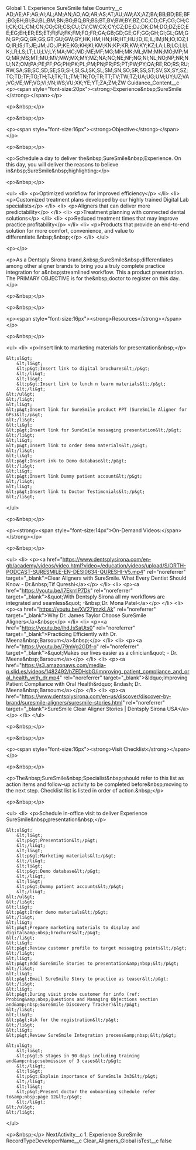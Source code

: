 <?xml version="1.0" encoding="UTF-8"?>
<CustomMetadata xmlns="http://soap.sforce.com/2006/04/metadata" xmlns:xsi="http://www.w3.org/2001/XMLSchema-instance" xmlns:xsd="http://www.w3.org/2001/XMLSchema">
    <label>Global 1. Experience SureSmile</label>
    <protected>false</protected>
    <values>
        <field>Country__c</field>
        <value xsi:type="xsd:string">AD;AE;AF;AG;AI;AL;AM;AN;AO;AQ;AR;AS;AT;AU;AW;AX;AZ;BA;BB;BD;BE;BF;BG;BH;BI;BJ;BL;BM;BN;BO;BQ;BR;BS;BT;BV;BW;BY;BZ;CC;CD;CF;CG;CH;CI;CK;CL;CM;CN;CO;CR;CS;CU;CV;CW;CX;CY;CZ;DE;DJ;DK;DM;DO;DZ;EC;EE;EG;EH;ER;ES;ET;FI;FJ;FK;FM;FO;FR;GA;GB;GD;GE;GF;GG;GH;GI;GL;GM;GN;GP;GQ;GR;GS;GT;GU;GW;GY;HK;HM;HN;HR;HT;HU;ID;IE;IL;IM;IN;IO;IOZ;IQ;IR;IS;IT;JE;JM;JO;JP;KE;KG;KH;KI;KM;KN;KP;KR;KW;KY;KZ;LA;LB;LC;LI;LK;LR;LS;LT;LU;LV;LY;MA;MC;MD;ME;MF;MG;MH;MK;ML;MM;MN;MO;MP;MQ;MR;MS;MT;MU;MV;MW;MX;MY;MZ;NA;NC;NE;NF;NG;NI;NL;NO;NP;NR;NU;NZ;OM;PA;PE;PF;PG;PH;PK;PL;PM;PN;PR;PS;PT;PW;PY;QA;RE;RO;RS;RU;RW;SA;SB;SC;SD;SE;SG;SH;SI;SJ;SK;SL;SM;SN;SO;SR;SS;ST;SV;SX;SY;SZ;TC;TD;TF;TG;TH;TJ;TK;TL;TM;TN;TO;TR;TT;TV;TW;TZ;UA;UG;UM;UY;UZ;VA;VC;VE;WF;VG;VI;VN;WS;VU;XK;YE;YT;ZA;ZM;ZW</value>
    </values>
    <values>
        <field>Guidance_Content__c</field>
        <value xsi:type="xsd:string">&lt;p&gt;&lt;span style=&quot;font-size:20px&quot;&gt;&lt;strong&gt;Experience&amp;nbsp;SureSmile​&lt;/strong&gt;&lt;/span&gt;&lt;/p&gt;

&lt;p&gt;&amp;nbsp;&lt;/p&gt;

&lt;p&gt;&amp;nbsp;&lt;/p&gt;

&lt;p&gt;&lt;span style=&quot;font-size:16px&quot;&gt;&lt;strong&gt;Objective​&lt;/strong&gt;&lt;/span&gt;&lt;/p&gt;

&lt;p&gt;&amp;nbsp;&lt;/p&gt;

&lt;p&gt;Schedule a day to deliver the&amp;nbsp;SureSmile&amp;nbsp;Experience. On this day, you will deliver the reasons to believe in&amp;nbsp;SureSmile&amp;nbsp;highlighting:​&lt;/p&gt;

&lt;p&gt;&amp;nbsp;&lt;/p&gt;

&lt;ul&gt;
	&lt;li&gt;
	&lt;p&gt;Optimized workflow for improved efficiency​&lt;/p&gt;
	&lt;/li&gt;
	&lt;li&gt;
	&lt;p&gt;Customized treatment plans developed by our highly trained Digital Lab specialists​&lt;/p&gt;
	&lt;/li&gt;
	&lt;li&gt;
	&lt;p&gt;Aligners that can deliver more predictability&lt;/p&gt;
	&lt;/li&gt;
	&lt;li&gt;
	&lt;p&gt;Treatment planning with connected dental solutions​&lt;/p&gt;
	&lt;/li&gt;
	&lt;li&gt;
	&lt;p&gt;Reduced treatment times that may improve practice profitability​&lt;/p&gt;
	&lt;/li&gt;
	&lt;li&gt;
	&lt;p&gt;Products that provide an end-to-end solution for more comfort, convenience, and value to differentiate.&amp;nbsp;&amp;nbsp;​&lt;/p&gt;
	&lt;/li&gt;
&lt;/ul&gt;

&lt;p&gt;​&lt;/p&gt;

&lt;p&gt;As a Dentsply Sirona brand,&amp;nbsp;SureSmile&amp;nbsp;differentiates among other aligner brands to bring you a truly complete practice integration for a&amp;nbsp;streamlined workflow. This a product presentation. The PRIMARY OBJECTIVE is for the&amp;nbsp;doctor to register on this day.&lt;/p&gt;

&lt;p&gt;&amp;nbsp;&lt;/p&gt;

&lt;p&gt;&amp;nbsp;&lt;/p&gt;

&lt;p&gt;&lt;span style=&quot;font-size:16px&quot;&gt;&lt;strong&gt;Resources&lt;/strong&gt;&lt;/span&gt;&lt;/p&gt;

&lt;p&gt;&amp;nbsp;&lt;/p&gt;

&lt;ul&gt;
	&lt;li&gt;
	&lt;p&gt;Insert link to marketing materials for presentation&amp;nbsp;​&lt;/p&gt;

	&lt;ul&gt;
		&lt;li&gt;
		&lt;p&gt;Insert link to digital brochures​&lt;/p&gt;
		&lt;/li&gt;
		&lt;li&gt;
		&lt;p&gt;Insert link to lunch n learn materials​&lt;/p&gt;
		&lt;/li&gt;
	&lt;/ul&gt;
	&lt;/li&gt;
	&lt;li&gt;
	&lt;p&gt;Insert link for SureSmile product PPT (SureSmile Aligner for GPs)​&lt;/p&gt;
	&lt;/li&gt;
	&lt;li&gt;
	&lt;p&gt;Insert link for SureSmile messaging presentation​&lt;/p&gt;
	&lt;/li&gt;
	&lt;li&gt;
	&lt;p&gt;Insert link to order demo materials​&lt;/p&gt;
	&lt;/li&gt;
	&lt;li&gt;
	&lt;p&gt;Insert ink to Demo database​&lt;/p&gt;
	&lt;/li&gt;
	&lt;li&gt;
	&lt;p&gt;Insert link Dummy patient account​&lt;/p&gt;
	&lt;/li&gt;
	&lt;li&gt;
	&lt;p&gt;Insert link to Doctor Testimonials&lt;/p&gt;
	&lt;/li&gt;
&lt;/ul&gt;

&lt;p&gt;&amp;nbsp;&lt;/p&gt;

&lt;p&gt;&lt;strong&gt;&lt;span style=&quot;font-size:14px&quot;&gt;On-Demand Videos:​&lt;/span&gt;&lt;/strong&gt;&lt;/p&gt;

&lt;p&gt;&amp;nbsp;&lt;/p&gt;

&lt;ul&gt;
	&lt;li&gt;
	&lt;p&gt;&lt;a href=&quot;https://www.dentsplysirona.com/en-gb/academy/videos/video.html?video=/education/videos/upload/S/ORTH-PODCAST-SURESMILE-EN-DESI0634-QURESHI-V5.mp4&quot; rel=&quot;noreferrer&quot; target=&quot;_blank&quot;&gt;Clear Aligners with SureSmile. What Every Dentist Should Know - Dr.&amp;nbsp;Tif Qureshi&lt;/a&gt;&lt;/p&gt;
	&lt;/li&gt;
	&lt;li&gt;
	&lt;p&gt;&lt;a href=&quot;https://youtu.be/I7EkrrIP7Dk&quot; rel=&quot;noreferrer&quot; target=&quot;_blank&quot;&gt;&amp;quot;With Dentsply Sirona all my workflows are integrated and seamless&amp;quot; -&amp;nbsp;Dr. Mona Patel&lt;/a&gt;​&lt;/p&gt;
	&lt;/li&gt;
	&lt;li&gt;
	&lt;p&gt;&lt;a href=&quot;https://youtu.be/XV27jmzkLAk&quot; rel=&quot;noreferrer&quot; target=&quot;_blank&quot;&gt;Why Dr. James Taylor Choose SureSmile Aligners&lt;/a&gt;&amp;nbsp;​&lt;/p&gt;
	&lt;/li&gt;
	&lt;li&gt;
	&lt;p&gt;&lt;a href=&quot;https://youtu.be/lhdJsSaUts0&quot; rel=&quot;noreferrer&quot; target=&quot;_blank&quot;&gt;Practicing Efficiently with Dr. Meena&amp;nbsp;Barsoum&lt;/a&gt;&amp;nbsp;​&lt;/p&gt;
	&lt;/li&gt;
	&lt;li&gt;
	&lt;p&gt;&lt;a href=&quot;https://youtu.be/79mVg2GDf-o&quot; rel=&quot;noreferrer&quot; target=&quot;_blank&quot;&gt;&amp;quot;Makes our lives easier as a clinician&amp;quot; - Dr. Meena&amp;nbsp;Barsoum&lt;/a&gt;​&lt;/p&gt;
	&lt;/li&gt;
	&lt;li&gt;
	&lt;p&gt;&lt;a href=&quot;https://s3.amazonaws.com/media-p.slid.es/videos/1482492/hZEDHsbG/improving_patient_compliance_and_oral_health_with_dr.mp4&quot; rel=&quot;noreferrer&quot; target=&quot;_blank&quot;&gt;&amp;ldquo;Improving Patient Compliance with Oral Health&amp;rdquo; &amp;ndash; Dr. Meena&amp;nbsp;Barsoum&lt;/a&gt;​&lt;/p&gt;
	&lt;/li&gt;
	&lt;li&gt;
	&lt;p&gt;&lt;a href=&quot;https://www.dentsplysirona.com/en-us/discover/discover-by-brand/suresmile-aligners/suresmile-stories.html&quot; rel=&quot;noreferrer&quot; target=&quot;_blank&quot;&gt;SureSmile Clear Aligner Stories | Dentsply Sirona USA&lt;/a&gt;​&lt;/p&gt;
	&lt;/li&gt;
&lt;/ul&gt;

&lt;p&gt;&amp;nbsp;&lt;/p&gt;

&lt;p&gt;&amp;nbsp;&lt;/p&gt;

&lt;p&gt;&lt;span style=&quot;font-size:16px&quot;&gt;&lt;strong&gt;Visit Checklist​&lt;/strong&gt;&lt;/span&gt;&lt;/p&gt;

&lt;p&gt;&amp;nbsp;&lt;/p&gt;

&lt;p&gt;The&amp;nbsp;SureSmile&amp;nbsp;Specialist&amp;nbsp;should refer to this list as action items and follow-up activity to be completed before&amp;nbsp;moving to the next step. Checklist list is listed in order of action.&amp;nbsp;​&lt;/p&gt;

&lt;p&gt;&amp;nbsp;&lt;/p&gt;

&lt;ul&gt;
	&lt;li&gt;
	&lt;p&gt;Schedule in-office visit to deliver Experience SureSmile&amp;nbsp;presentation&amp;nbsp;​&lt;/p&gt;

	&lt;ul&gt;
		&lt;li&gt;
		&lt;p&gt;Presentation​&lt;/p&gt;
		&lt;/li&gt;
		&lt;li&gt;
		&lt;p&gt;Marketing materials​&lt;/p&gt;
		&lt;/li&gt;
		&lt;li&gt;
		&lt;p&gt;Demo database​&lt;/p&gt;
		&lt;/li&gt;
		&lt;li&gt;
		&lt;p&gt;Dummy patient accounts​&lt;/p&gt;
		&lt;/li&gt;
	&lt;/ul&gt;
	&lt;/li&gt;
	&lt;li&gt;
	&lt;p&gt;Order demo materials​&lt;/p&gt;
	&lt;/li&gt;
	&lt;li&gt;
	&lt;p&gt;Prepare marketing materials to display and digital&amp;nbsp;brochures​&lt;/p&gt;
	&lt;/li&gt;
	&lt;li&gt;
	&lt;p&gt;Review customer profile to target messaging points​&lt;/p&gt;
	&lt;/li&gt;
	&lt;li&gt;
	&lt;p&gt;Add SureSmile Stories to presentation&amp;nbsp;​&lt;/p&gt;
	&lt;/li&gt;
	&lt;li&gt;
	&lt;p&gt;Email SureSmile Story to practice as teaser​&lt;/p&gt;
	&lt;/li&gt;
	&lt;li&gt;
	&lt;p&gt;During visit probe customer for info (ref: Probing&amp;nbsp;Questions and Managing Objections section and&amp;nbsp;SureSmile Discovery Tracker)&lt;/p&gt;
	&lt;/li&gt;
	&lt;li&gt;
	&lt;p&gt;Ask for the registration​&lt;/p&gt;
	&lt;/li&gt;
	&lt;li&gt;
	&lt;p&gt;Review SureSmile Integration process&amp;nbsp;​&lt;/p&gt;

	&lt;ul&gt;
		&lt;li&gt;
		&lt;p&gt;5 stages in 90 days including training and&amp;nbsp;submission of 3 cases​&lt;/p&gt;
		&lt;/li&gt;
		&lt;li&gt;
		&lt;p&gt;Explain importance of SureSmile 3n3&lt;/p&gt;
		&lt;/li&gt;
		&lt;li&gt;
		&lt;p&gt;Present doctor the onboarding schedule refer to&amp;nbsp;page 12&lt;/p&gt;
		&lt;/li&gt;
	&lt;/ul&gt;
	&lt;/li&gt;
&lt;/ul&gt;

&lt;p&gt;&amp;nbsp;&lt;/p&gt;</value>
    </values>
    <values>
        <field>NextActivity__c</field>
        <value xsi:type="xsd:string">1. Experience SureSmile</value>
    </values>
    <values>
        <field>RecordTypeDeveloperName__c</field>
        <value xsi:type="xsd:string">Clear_Aligners_Global</value>
    </values>
    <values>
        <field>isTest__c</field>
        <value xsi:type="xsd:boolean">false</value>
    </values>
</CustomMetadata>
